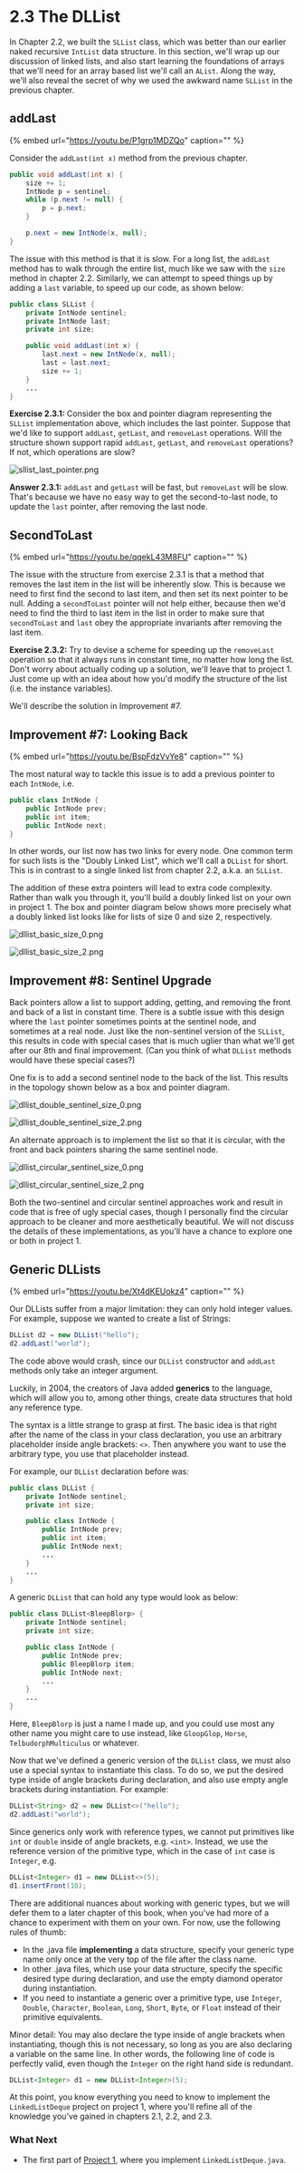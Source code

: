 # 2.3 The DLList

In Chapter 2.2, we built the `SLList` class, which was better than our earlier naked recursive `IntList` data structure. In this section, we'll wrap up our discussion of linked lists, and also start learning the foundations of arrays that we'll need for an array based list we'll call an `AList`. Along the way, we'll also reveal the secret of why we used the awkward name `SLList` in the previous chapter.

## addLast

{% embed url="https://youtu.be/P1grp1MDZQo" caption="" %}

Consider the `addLast(int x)` method from the previous chapter.

```java
public void addLast(int x) {
    size += 1;
    IntNode p = sentinel;
    while (p.next != null) {
        p = p.next;
    }

    p.next = new IntNode(x, null);
}
```

The issue with this method is that it is slow. For a long list, the `addLast` method has to walk through the entire list, much like we saw with the `size` method in chapter 2.2. Similarly, we can attempt to speed things up by adding a `last` variable, to speed up our code, as shown below:

```java
public class SLList {
    private IntNode sentinel;
    private IntNode last;
    private int size;    

    public void addLast(int x) {
        last.next = new IntNode(x, null);
        last = last.next;
        size += 1;
    }
    ...
}
```

**Exercise 2.3.1:** Consider the box and pointer diagram representing the `SLList` implementation above, which includes the last pointer. Suppose that we'd like to support `addLast`, `getLast`, and `removeLast` operations. Will the structure shown support rapid `addLast`, `getLast`, and `removeLast` operations? If not, which operations are slow?

![sllist\_last\_pointer.png](../.gitbook/assets/sllist_last_pointer.png)

**Answer 2.3.1:** `addLast` and `getLast` will be fast, but `removeLast` will be slow. That's because we have no easy way to get the second-to-last node, to update the `last` pointer, after removing the last node.

## SecondToLast

{% embed url="https://youtu.be/qqekL43M8FU" caption="" %}

The issue with the structure from exercise 2.3.1 is that a method that removes the last item in the list will be inherently slow. This is because we need to first find the second to last item, and then set its next pointer to be null. Adding a `secondToLast` pointer will not help either, because then we'd need to find the third to last item in the list in order to make sure that `secondToLast` and `last` obey the appropriate invariants after removing the last item.

**Exercise 2.3.2:** Try to devise a scheme for speeding up the `removeLast` operation so that it always runs in constant time, no matter how long the list. Don't worry about actually coding up a solution, we'll leave that to project 1. Just come up with an idea about how you'd modify the structure of the list \(i.e. the instance variables\).

We'll describe the solution in Improvement \#7.

## Improvement \#7: Looking Back

{% embed url="https://youtu.be/BspFdzVvYe8" caption="" %}

The most natural way to tackle this issue is to add a previous pointer to each `IntNode`, i.e.

```java
public class IntNode {
    public IntNode prev;
    public int item;
    public IntNode next;
}
```

In other words, our list now has two links for every node. One common term for such lists is the "Doubly Linked List", which we'll call a `DLList` for short. This is in contrast to a single linked list from chapter 2.2, a.k.a. an `SLList`.

The addition of these extra pointers will lead to extra code complexity. Rather than walk you through it, you'll build a doubly linked list on your own in project 1. The box and pointer diagram below shows more precisely what a doubly linked list looks like for lists of size 0 and size 2, respectively.

![dllist\_basic\_size\_0.png](../.gitbook/assets/dllist_basic_size_0.png)

![dllist\_basic\_size\_2.png](../.gitbook/assets/dllist_basic_size_2.png)

## Improvement \#8: Sentinel Upgrade

Back pointers allow a list to support adding, getting, and removing the front and back of a list in constant time. There is a subtle issue with this design where the `last` pointer sometimes points at the sentinel node, and sometimes at a real node. Just like the non-sentinel version of the `SLList`, this results in code with special cases that is much uglier than what we'll get after our 8th and final improvement. \(Can you think of what `DLList` methods would have these special cases?\)

One fix is to add a second sentinel node to the back of the list. This results in the topology shown below as a box and pointer diagram.

![dllist\_double\_sentinel\_size\_0.png](../.gitbook/assets/dllist_double_sentinel_size_0.png)

![dllist\_double\_sentinel\_size\_2.png](../.gitbook/assets/dllist_double_sentinel_size_2.png)

An alternate approach is to implement the list so that it is circular, with the front and back pointers sharing the same sentinel node.

![dllist\_circular\_sentinel\_size\_0.png](../.gitbook/assets/dllist_circular_sentinel_size_0.png)

![dllist\_circular\_sentinel\_size\_2.png](../.gitbook/assets/dllist_circular_sentinel_size_2.png)

Both the two-sentinel and circular sentinel approaches work and result in code that is free of ugly special cases, though I personally find the circular approach to be cleaner and more aesthetically beautiful. We will not discuss the details of these implementations, as you'll have a chance to explore one or both in project 1.

## Generic DLLists

{% embed url="https://youtu.be/Xt4dKEUokz4" caption="" %}

Our DLLists suffer from a major limitation: they can only hold integer values. For example, suppose we wanted to create a list of Strings:

```java
DLList d2 = new DLList("hello");
d2.addLast("world");
```

The code above would crash, since our `DLList` constructor and `addLast` methods only take an integer argument.

Luckily, in 2004, the creators of Java added **generics** to the language, which will allow you to, among other things, create data structures that hold any reference type.

The syntax is a little strange to grasp at first. The basic idea is that right after the name of the class in your class declaration, you use an arbitrary placeholder inside angle brackets: `<>`. Then anywhere you want to use the arbitrary type, you use that placeholder instead.

For example, our `DLList` declaration before was:

```java
public class DLList {
    private IntNode sentinel;
    private int size;

    public class IntNode {
        public IntNode prev;
        public int item;
        public IntNode next;
        ...
    }
    ...
}
```

A generic `DLList` that can hold any type would look as below:

```java
public class DLList<BleepBlorp> {
    private IntNode sentinel;
    private int size;

    public class IntNode {
        public IntNode prev;
        public BleepBlorp item;
        public IntNode next;
        ...
    }
    ...
}
```

Here, `BleepBlorp` is just a name I made up, and you could use most any other name you might care to use instead, like `GloopGlop`, `Horse`, `TelbudorphMulticulus` or whatever.

Now that we've defined a generic version of the `DLList` class, we must also use a special syntax to instantiate this class. To do so, we put the desired type inside of angle brackets during declaration, and also use empty angle brackets during instantiation. For example:

```java
DLList<String> d2 = new DLList<>("hello");
d2.addLast("world");
```

Since generics only work with reference types, we cannot put primitives like `int` or `double` inside of angle brackets, e.g. `<int>`. Instead, we use the reference version of the primitive type, which in the case of `int` case is `Integer`, e.g.

```java
DLList<Integer> d1 = new DLList<>(5);
d1.insertFront(10);
```

There are additional nuances about working with generic types, but we will defer them to a later chapter of this book, when you've had more of a chance to experiment with them on your own. For now, use the following rules of thumb:

* In the .java file **implementing** a data structure, specify your generic type name only once at the very top of the file after the class name.
* In other .java files, which use your data structure, specify the specific desired type during declaration, and use the empty diamond operator during instantiation.
* If you need to instantiate a generic over a primitive type, use `Integer`, `Double`, `Character`, `Boolean`, `Long`, `Short`, `Byte`, or `Float` instead of their primitive equivalents.

Minor detail: You may also declare the type inside of angle brackets when instantiating, though this is not necessary, so long as you are also declaring a variable on the same line. In other words, the following line of code is perfectly valid, even though the `Integer` on the right hand side is redundant.

```java
DLList<Integer> d1 = new DLList<Integer>(5);
```

At this point, you know everything you need to know to implement the `LinkedListDeque` project on project 1, where you'll refine all of the knowledge you've gained in chapters 2.1, 2.2, and 2.3.

### What Next

* The first part of [Project 1](https://sp19.datastructur.es/materials/proj/proj1a/proj1a), where you implement `LinkedListDeque.java`. 

